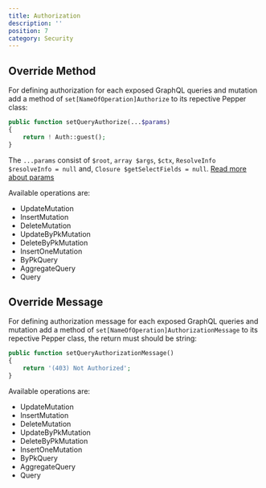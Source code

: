 ```yaml
---
title: Authorization
description: ''
position: 7
category: Security
---
```


## Override Method

For defining authorization for each exposed GraphQL queries and mutation add a method of `set[NameOfOperation]Authorize` to its repective Pepper class:

```php
public function setQueryAuthorize(...$params)
{
    return ! Auth::guest();
}
```

The `...params` consist of `$root`, `array $args`, `$ctx`, `ResolveInfo $resolveInfo = null` and, `Closure $getSelectFields = null`. [Read more about params](https://github.com/rebing/graphql-laravel#authorization)

Available operations are:

- UpdateMutation
- InsertMutation
- DeleteMutation
- UpdateByPkMutation
- DeleteByPkMutation
- InsertOneMutation
- ByPkQuery
- AggregateQuery
- Query

## Override Message

For defining authorization message for each exposed GraphQL queries and mutation add a method of `set[NameOfOperation]AuthorizationMessage` to its repective Pepper class, the return must should be string:

```php
public function setQueryAuthorizationMessage()
{
    return '(403) Not Authorized';
}
```

Available operations are:

- UpdateMutation
- InsertMutation
- DeleteMutation
- UpdateByPkMutation
- DeleteByPkMutation
- InsertOneMutation
- ByPkQuery
- AggregateQuery
- Query
